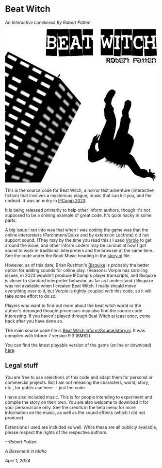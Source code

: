 # Beat Witch 
_An Interactive Loneliness By Robert Patten_

![Beat Witch cover image](https://github.com/pat10/Beat-Witch/blob/dc13453420244d07315cc79771299142983d25fc/Beat%20Witch.materials/Release/Cover.jpg)

This is the source code for Beat Witch, a horror text adventure (interactive fiction) that involves a mysterious plague, music that can kill you, and the undead. It was an entry in [IFComp 2023](https://ifcomp.org/comp/2023).

It is being released primarily to help other Inform authors, though it's not supposed to be a shining example of great code. It's quite hacky in some parts. 

A big issue I ran into was that when I was coding the game was that the online interpreters (Parchment/Quixe and by extension Lectrote) did not support sound. (They may by the time you read this.) I used [Vorple](https://vorple-if.com/) to get around the issue, and other Inform coders may be curious at how I got sound to work in traditional interpreters and the browser at the same time. See the code under the Book Music heading in the [story.ni](https://github.com/pat10/Beat-Witch/blob/main/Beat%20Witch.inform/Source/story.ni) file.

However, as of this date, Brian Rushton's [Bisquixe](https://intfiction.org/t/beginners-guide-to-styling-inform-releases-with-bisquixe/66226) is probably the better option for adding sounds for online play. (Reasons: Vorple has scrolling issues, in 2023 wouldn't produce IFComp's player transcripts, and Bisquixe is closer to standard interpreter behavior, as far as I understand.) Bisquixe was not available when I created Beat Witch. I really should move everything over to it, but Vorple is tightly coupled with this code, so it will take some effort to do so.

Players who want to find out more about the beat witch world or the author's deranged thought processes may also find the source code interesting. If you haven't played through Beat Witch at least once, come back after you have done so. 

The main source code file is [Beat Witch.inform/Source/story.ni](https://github.com/pat10/Beat-Witch/blob/main/Beat%20Witch.inform/Source/story.ni). It was compiled with Inform 7 version 9.3 (6M62).

You can find the latest playable version of the game (online or download) [here](https://ifdb.org/viewgame?id=bkct2lhv4u5z818a).

## Legal stuff

You are free to use selections of this code and adapt them for personal or commercial projects. But I am not releasing the characters, world, story, etc., for public use here -- just the code. 

I have also included music. This is for people intending to experiment and compile the story on their own. You are also welcome to download it for your personal use only. See the credits in the help menu for more information on the music, as well as the sound effects (which I did not produce).

Extensions I used are included as well. While these are all publicly available, please respect the rights of the respective authors.

*--Robert Patten*

*A Basement in Idaho*

*April 1, 2024*